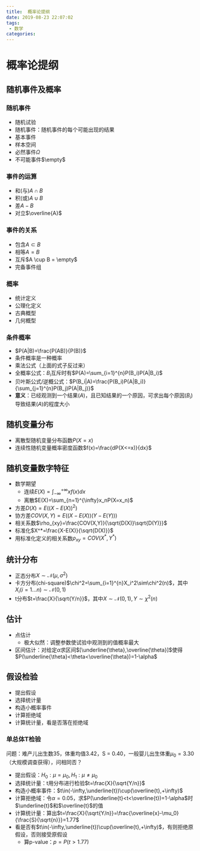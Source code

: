 ```yaml
---
title:  概率论提纲
date: 2019-08-23 22:07:02
tags: 
 - 数学
categories: 
---
```

# 概率论提纲

## 随机事件及概率

### 随机事件

* 随机试验
* 随机事件：随机事件的每个可能出现的结果
* 基本事件
* 样本空间
* 必然事件$\Omega$
* 不可能事件$\empty$

### 事件的运算

* 和(与)$A \cap B$
* 积(或)$A \cup B$
* 差$A - B$
* 对立$\overline{A}$

### 事件的关系

* 包含$A \subset B$
* 相等$A = B$
* 互斥$A \cup B = \empty$
* 完备事件组

### 概率

* 统计定义
* 公理化定义
* 古典概型
* 几何概型

### 条件概率

* $P(A|B)=\frac{P(AB)}{P(B)}$
* 条件概率是一种概率
* 乘法公式（上面的式子反过来）
* 全概率公式：$B_i$互斥时有$P(A)=\sum_{i=1}^{n}P(B_i)P(A|B_i)$
* 贝叶斯公式/逆概公式：$P(B_i|A)=\frac{P(B_i)P(A|B_i)}{\sum_{j=1}^{n}P(B_j)P(A|B_j)}$
* **意义**：已经观测到一个结果($A$)，且已知结果的一个原因，可求出每个原因($B_i$)导致结果($A$)的程度大小

## 随机变量分布

* 离散型随机变量分布函数$P(X=x)$
* 连续性随机变量概率密度函数$f(x)=\frac{dP(X<=x)}{dx}$

## 随机变量数字特征

* 数学期望
  * 连续$E(X)=\int_{-\infty}^{+\infty}xf(x)dx$
  * 离散$E(X)=\sum_{n=1}^{\infty}x_nP(X=x_n)$
* 方差$D(X)=E((X-E(X))^2)$
* 协方差$COV(X,Y)=E((X-E(X))(Y-E(Y)))$
* 相关系数$\rho_{xy}=\frac{COV(X,Y)}{\sqrt{D(X)}\sqrt{D(Y)}}$
* 标准化$X^*=\frac{X-E(X)}{\sqrt{D(X)}}$
* 用标准化定义的相关系数$\rho_{xy}=COV(X^*,Y^*)$

## 统计分布

* 正态分布$X\sim\mathcal{N}(\mu,\sigma^2)$
* 卡方分布(chi-square)$\chi^2=\sum_{i=1}^{n}X_i^2\sim\chi^2(n)$，其中$X_i(i=1\dots n)\sim\mathcal{N}(0,1)$
* t分布$t=\frac{X}{\sqrt{Y/n}}$，其中$X\sim\mathcal{N}(0,1),Y\sim\chi^2(n)$

## 估计

* 点估计
  * 极大似然：调整参数使试验中观测到的值概率最大
* 区间估计：对给定$\alpha$求区间$[\underline{\theta},\overline{\theta}]$使得$P(\underline{\theta}<\theta<\overline{\theta})=1-\alpha$

## 假设检验

* 提出假设
* 选择统计量
* 构造小概率事件
* 计算拒绝域
* 计算统计量，看是否落在拒绝域

### 单总体T检验

问题：难产儿出生数35，体重均值3.42，S = 0.40，一般婴儿出生体重$\mu_0=3.30$（大规模调查获得），问相同否？

* 提出假设：$H_0:\mu=\mu_0,H_1:\mu\neq\mu_0$
* 选择统计量：t用分布进行检验$t=\frac{X}{\sqrt{Y/n}}$
* 构造小概率事件：$t\in(-\infty,\underline{t})\cup(\overline{t},+\infty)$
* 计算拒绝域：令$\alpha=0.05$，求$P(\underline{t}<t<\overline{t})=1-\alpha$时$\underline{t}$和$\overline{t}$的值
* 计算统计量：算出$t=\frac{X}{\sqrt{Y/n}}=\frac{\overline{x}-\mu_0}{\frac{S}{\sqrt{n}}}=1.77$
* 看是否有$t\in(-\infty,\underline{t})\cup(\overline{t},+\infty)$，有则拒绝原假设，否则接受原假设
  * 算p-value：$p=P(t>1.77)$
